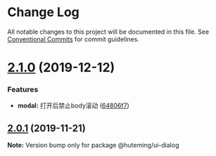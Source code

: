 # Change Log

All notable changes to this project will be documented in this file.
See [Conventional Commits](https://conventionalcommits.org) for commit guidelines.

# [2.1.0](https://github.com/huteming/huteming-ui/compare/@huteming/ui-dialog@2.0.1...@huteming/ui-dialog@2.1.0) (2019-12-12)


### Features

* **modal:** 打开后禁止body滚动 ([64806f7](https://github.com/huteming/huteming-ui/commit/64806f789e060ce1c53309a28b5a35f06d511f8a))





## [2.0.1](https://github.com/huteming/huteming-ui/compare/@huteming/ui-dialog@2.0.0...@huteming/ui-dialog@2.0.1) (2019-11-21)

**Note:** Version bump only for package @huteming/ui-dialog
